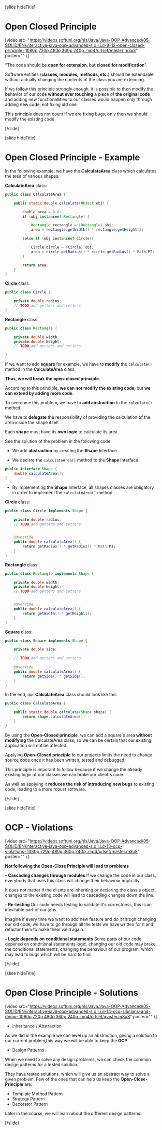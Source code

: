 [slide hideTitle]

# Open Closed Principle

[video src="https://videos.softuni.org/hls/Java/Java-OOP-Advanced/05-SOLID/EN/interactive-java-oop-advanced-s.o.l.i.d-9-12-open-closed-principle-,1080p,720p,480p,360p,240p,.mp4/urlset/master.m3u8" poster="" /]

"The code should be **open for extension**, but **closed for modification**".

Software entities (**classes, modules, methods, etc.**) should be extendable without actually changing the contents of the class you are extending. 

If we follow this principle strongly enough, it is possible to then modify the behavior of our code **without ever touching** a piece of **the original code** and adding new functionallities to our classes would happen only through adding new code, not fixing old one.

This principle does not count if we are fixing bugs, only then we should modify the existing code.

[/slide]

[slide hideTitle]

# Open Closed Principle - Example

In the following example, we have the **CalculateArea** class which calculates the area of various shapes.

**CalculateArea** class:
```java
public class CalculateArea {

    public static double calculate(Object obj) {

        double area = 0.0;
        if (obj instanceof Rectangle) {

            Rectangle rectangle = (Rectangle) obj;
            area = rectangle.getWidth() * rectangle.getHeight();

        }else if (obj instanceof Circle){

            Circle circle = (Circle) obj;
            area = circle.getRadius() * circle.getRadius() * Math.PI;
        }

        return area;
    }
}

```

**Circle** class:

```java
public class Circle {

    private double radius;
    // TODO add getters and setters
}
``` 


**Rectangle** class:

```java
public class Rectangle {

    private double width;
    private double height;
    // TODO add getters and setters

}
``` 

If we want to add **square** for example, we have to **modify** the `calculate()` method in the **CalculateArea** class.

**Thus, we will break the open-closed principle**.

According to this principle, **we can not modify the existing code**, but **we can extend by adding more code**.

To overcome this problem, we have to **add abstraction** to the `calculate()` method.

We have to **delegate** the responsibility of providing the calculation of the area inside the shape itself.

Each **shape** must have its **own logic** to calculate its area.

See the solution of the problem in the following code: 

- We add **abstraction** by creating the **Shape** Interface

- We declare the `calculateArea()` method to the **Shape** Interface

```java
public interface Shape {
    double calculateArea();
}
```

- By implementing the **Shape** Interface, all shapes classes are obligatory in order to implement the `calculateArea()` method

**Circle** class:

```java
public class Circle implements Shape {

    private double radius;
    // TODO add getters and setters

    
    @Override
    public double calculateArea() {
        return getRadius() * getRadius() * Math.PI;
    }
}
```

**Rectangle** class:

```java
public class Rectangle implements Shape {

    private double width;
    private double height;
    // TODO add getters and setters


    @Override
    public double calculateArea() {
        return getWidth() * getHeight();
    }
}
``` 

**Square** class:

```java
public class Square implements Shape {

    private double side;

    // TODO add getters and setters
   
    @Override
    public double calculateArea() {
        return getSide() * getSide();
    }
}

```

In the end, our **CalculateArea** class should look like this:

```java
public class CalculateArea {

    public static double calculate(Shape shape) {
        return shape.calculateArea();
    }
}
```

By using the **Open-Closed principle**, we can add a square's area **without modifying** the CalculateArea class, so we can be certain that our existing application will not be affected.

Applying **Open-Closed principle** to our projects limits the need to change source code once it has been written, tested and debugged.

This principle is imporant to follow because if we change the already existing logic of our classes we can brake our client's code.

As well as applying it **reduces the risk of introducing new bugs** to existing code, leading to a more robust software.


[/slide]


[slide hideTitle]

# OCP - Violations

[video src="https://videos.softuni.org/hls/Java/Java-OOP-Advanced/05-SOLID/EN/interactive-java-oop-advanced-s.o.l.i.d-13-ocp-violations-,1080p,720p,480p,360p,240p,.mp4/urlset/master.m3u8" poster="" /]

**Not following the Open-Close Principle will lead to problems**

**- Cascading changes through modules**
  If we change the code in our class, everybody that uses this class will change their behaviour implicitly.
  
 It does not matter if the clients are  inheriting or declaring the class's object, changes to the existing code will lead to cascading changes down the line.

**- Re-testing**
  Our code needs testing to validate it's correctness, this is an inevitable part of our jobs.

  Imagine if every time we want to add new feature and do it throgh changing our old code, we have to go through all the tests we have written for it and refactor them to make them valid again.

**- Logic depends on conditional statements**
  Some parts of our code depened on conditional statements logic, changing our old code may brake the conditional statements, changing the behaviour of our program, which may lead to bugs which will be hard to find.

[/slide]

[slide hideTitle]

# Open Close Principle - Solutions

[video src="https://videos.softuni.org/hls/Java/Java-OOP-Advanced/05-SOLID/EN/interactive-java-oop-advanced-s.o.l.i.d-14-ocp-silutions-and-demo-,1080p,720p,480p,360p,240p,.mp4/urlset/master.m3u8" poster="" /]

- Inheritance / Abstraction

As we did in the example we can level up an abstraction, giving a solution to our current problem,this way we will be able to keep the **OCP**
    
- Design Patterns

When we need to solve any design problems, we can check the common design patterns for a tested solution.

They have tested solutions, which will give us an abstract way to solve a given problem.
Few of the ones that can help us keep the **Open-Close-Principle** are:
   - Template Method Pattern
   - Strategy Pattern
   - Decorator Pattern

Later in the course, we will learn about the different design patterns.

[/slide]
